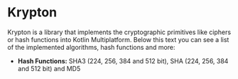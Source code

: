# Krypton
Krypton is a library that implements the cryptographic primitives like ciphers or hash functions into Kotlin Multiplatform. Below this text you can see a list of the implemented algorithms, hash functions and more:
- **Hash Functions:** SHA3 (224, 256, 384 and 512 bit), SHA (224, 256, 384 and 512 bit) and MD5
